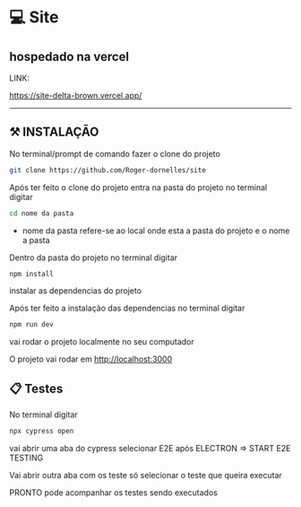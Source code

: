 # :computer: Site

## hospedado na vercel
LINK:

https://site-delta-brown.vercel.app/

----------------------

## :hammer_and_pick: INSTALAÇÃO

No terminal/prompt de comando fazer o clone do projeto

```bash
git clone https://github.com/Roger-dornelles/site
```

Após ter feito o clone do projeto entra na pasta do projeto no terminal digitar 


```bash
cd nome da pasta
```
* nome da pasta refere-se ao local onde esta a pasta do projeto e o nome a pasta

Dentro da pasta do projeto no terminal digitar 

```bash
npm install
```

instalar as dependencias do projeto

Após ter feito a instalação das dependencias no terminal digitar

```bash
npm run dev
```
vai rodar o projeto localmente no seu computador

O projeto vai rodar em  [http://localhost:3000](http://localhost:3000) 

## :clipboard: Testes

No terminal digitar
```bash
npx cypress open 
```
vai abrir uma aba do cypress selecionar E2E após ELECTRON => START E2E TESTING 


Vai abrir outra aba com os teste só selecionar o teste que queira executar

PRONTO pode acompanhar os testes sendo executados 

